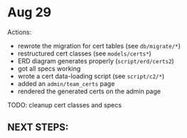 # Aug 29

Actions:
- rewrote the migration for cert tables (see `db/migrate/*`)
- restructured cert classes (see `models/certs*`)
- ERD diagram generates properly (`script/erd/certs2`)
- got all specs working
- wrote a cert data-loading script (see `script/c2/*`)
- added an `admin/team_certs` page
- rendered the generated certs on the admin page

TODO: cleanup cert classes and specs

NEXT STEPS:
- 
